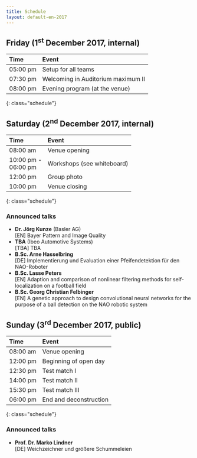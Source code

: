 ```yaml
---
title: Schedule
layout: default-en-2017
---
```


## Friday (1<sup>st</sup> December 2017, internal)

| Time     | Event                              |
| :------  | :-------                           |
| 05:00 pm | Setup for all teams                |
| 07:30 pm | Welcoming in Auditorium maximum II |
| 08:00 pm | Evening program (at the venue)     |
{: class="schedule"}

## Saturday (2<sup>nd</sup> December 2017, internal)

| Time                   | Event                      |
| :------                | :-------                   |
| 08:00 am               | Venue opening              |
| 10:00 pm -<br>06:00 pm | Workshops (see whiteboard) |
| 12:00 pm               | Group photo                |
| 10:00 pm               | Venue closing              |
{: class="schedule"}

### Announced talks

* **Dr. Jörg Kunze** (Basler AG)  
[EN] Bayer Pattern and Image Quality
* **TBA** (Ibeo Automotive Systems)  
[TBA] TBA
* **B.Sc. Arne Hasselbring**  
[DE] Implementierung und Evaluation einer Pfeifendetektion für den NAO-Roboter
* **B.Sc. Lasse Peters**  
[EN] Adaption and comparison of nonlinear filtering methods for self-localization on a football field
* **B.Sc. Georg Christian Felbinger**  
[EN] A genetic approach to design convolutional neural networks for the purpose of a ball detection on the NAO robotic system

## Sunday (3<sup>rd</sup> December 2017, public)

| Time     | Event                  |
| :------  | :-------               |
| 08:00 am | Venue opening          |
| 12:00 pm | Beginning of open day  |
| 12:30 pm | Test match I           |
| 14:00 pm | Test match II          |
| 15:30 pm | Test match III         |
| 06:00 pm | End and deconstruction |
{: class="schedule"}

### Announced talks

* **Prof. Dr. Marko Lindner**  
[DE] Weichzeichner und größere Schummeleien
